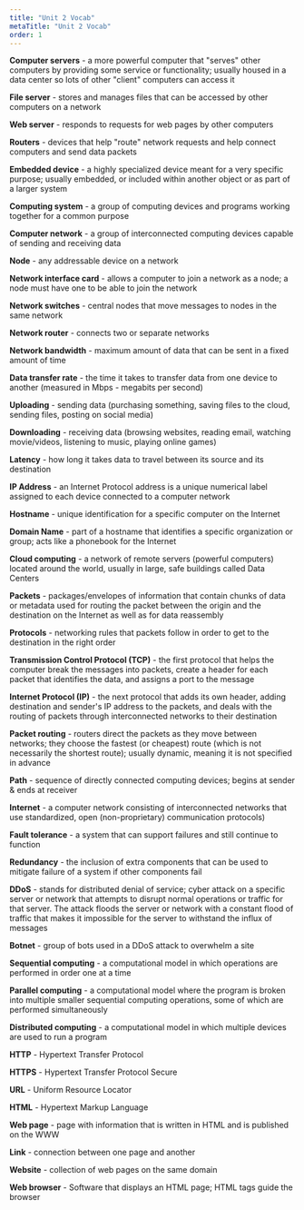```yaml
---
title: "Unit 2 Vocab"
metaTitle: "Unit 2 Vocab"
order: 1
---
```


**Computer servers** - a more powerful computer that "serves" other computers by providing some service or functionality; usually housed in a data center so lots of other "client" computers can access it

**File server** - stores and manages files that can be accessed by other computers on a network

**Web server** - responds to requests for web pages by other computers

**Routers** - devices that help "route" network requests and help connect computers and send data packets

**Embedded device** - a highly specialized device meant for a very specific purpose; usually embedded, or included within another object or as part of a larger system

**Computing system** - a group of computing devices and programs working together for a common purpose

**Computer network** - a group of interconnected computing devices capable of sending and receiving data

**Node** - any addressable device on a network

**Network interface card** - allows a computer to join a network as a node; a node must have one to be able to join the network

**Network switches** - central nodes that move messages to nodes in the same network

**Network router** - connects two or separate networks

**Network bandwidth** - maximum amount of data that can be sent in a fixed amount of time

**Data transfer rate** - the time it takes to transfer data from one device to another (measured in Mbps - megabits per second)

**Uploading** - sending data (purchasing something, saving files to the cloud, sending files, posting on social media)

**Downloading** - receiving data (browsing websites, reading email, watching movie/videos, listening to music, playing online games)

**Latency** - how long it takes data to travel between its source and its destination

**IP Address** - an Internet Protocol address is a unique numerical label assigned to each device connected to a computer network

**Hostname** - unique identification for a specific computer on the Internet

**Domain Name** - part of a hostname that identifies a specific organization or group; acts like a phonebook for the Internet

**Cloud computing** - a network of remote servers (powerful computers) located around the world, usually in large, safe buildings called Data Centers

**Packets** - packages/envelopes of information that contain chunks of data or metadata used for routing the packet between the origin and the destination on the Internet as well as for data reassembly

**Protocols** - networking rules that packets follow in order to get to the destination in the right order

**Transmission Control Protocol (TCP)** - the first protocol that helps the computer break the messages into packets, create a header for each packet that identifies the data, and assigns a port to the message

**Internet Protocol (IP)** - the next protocol that adds its own header, adding destination and sender's IP address to the packets, and deals with the routing of packets through interconnected networks to their destination

**Packet routing** - routers direct the packets as they move between networks; they choose the fastest (or cheapest) route (which is not necessarily the shortest route); usually dynamic, meaning it is not specified in advance

**Path** - sequence of directly connected computing devices; begins at sender & ends at receiver

**Internet** - a computer network consisting of interconnected networks that use standardized, open (non-proprietary) communication protocols)

**Fault tolerance** - a system that can support failures and still continue to function

**Redundancy** - the inclusion of extra components that can be used to mitigate failure of a system if other components fail

**DDoS** - stands for distributed denial of service; cyber attack on a specific server or network that attempts to disrupt normal operations or traffic for that server. The attack floods the server or network with a constant flood of traffic that makes it impossible for the server to withstand the influx of messages

**Botnet** - group of bots used in a DDoS attack to overwhelm a site

**Sequential computing** - a computational model in which operations are performed in order one at a time

**Parallel computing** - a computational model where the program is broken into multiple smaller sequential computing operations, some of which are performed simultaneously

**Distributed computing** - a computational model in which multiple devices are used to run a program

**HTTP** - Hypertext Transfer Protocol

**HTTPS** - Hypertext Transfer Protocol Secure

**URL** - Uniform Resource Locator

**HTML** - Hypertext Markup Language

**Web page** - page with information that is written in HTML and is published on the WWW

**Link** - connection between one page and another

**Website** - collection of web pages on the same domain

**Web browser** - Software that displays an HTML page; HTML tags guide the browser